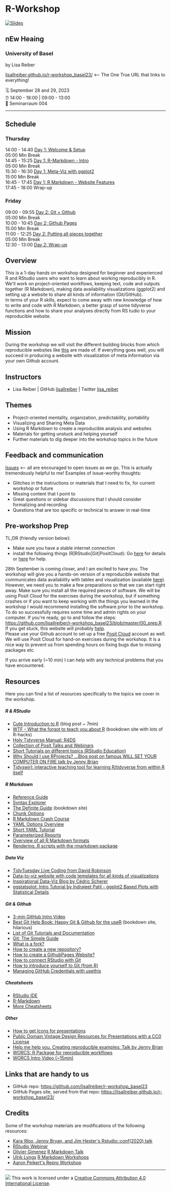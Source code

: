 # R-Workshop

[![Slides](https://img.shields.io/badge/workshop_slides-get-008900?style=flat&labelColor=black)](https://github.com/lisallreiber/r-workshop_basel23/raw/main/assets/slides/00_R-Workshop.pdf)

## nEw Heaing 

### University of Basel

by Lisa Reiber

[lisallreiber.github.io/r-workshop_basel23/](https://lisallreiber.github.io/r-workshop_basel23) \<-- The One True URL that links to everything!

:spiral_calendar: September 28 and 29, 2023\
:alarm_clock: 14:00 - 18:00 \| 09:00 - 13:00\
:hotel: Seminarraum 004

------------------------------------------------------------------------

## Schedule

### Thursday

14:00 - 14:40 [Day 1: Welcome & Setup](https://lisallreiber.github.io/r-workshop_basel23/day1_1)\
05:00 Min Break\
14:45 - 15:25 [Day 1: R-Markdown - Intro](https://lisallreiber.github.io/r-workshop_basel23/day1_2)\
05:00 Min Break\
15:30 - 16:30 [Day 1: Meta-Viz with ggplot2](https://lisallreiber.github.io/r-workshop_basel23/day1_3)\
15:00 Min Break\
16:45 - 17:45 [Day 1: R Markdown - Website Features](https://lisallreiber.github.io/r-workshop_basel23/day1_4)\
17:45 - 18:00 Wrap-up

### Friday

09:00 - 09:55 [Day 2: Git + Github](https://lisallreiber.github.io/r-workshop_basel23/day2_1)\
05:00 Min Break\
10:00 - 10:45 [Day 2: Github Pages](https://lisallreiber.github.io/r-workshop_basel23/day2_1)\
15:00 Min Break\
11:00 - 12:25 [Day 2: Putting all pieces together](https://lisallreiber.github.io/r-workshop_basel23/day2_2)\
05:00 Min Break\
12:30 - 13:00 [Day 2: Wrap-up](Nhttps://lisallreiber.github.io/r-workshop_basel23/day2_2)

## Overview

This is a 1-day hands on workshop designed for beginner and experienced R and RStudio users who want to learn about working reproducibly in R. We'll work on project-oriented workflows, keeping text, code and outputs together (R Markdown), making data availability visualizations (ggplot2) and setting up a website to share all kinds of information (Git/GitHub).\
In terms of your R skills, expect to come away with new knowledge of how to write and code with R Markdown, a better grasp of some tidyverse functions and how to share your analyses directly from RS      tudio to your reproducible website.

## Mission

During the workshop we will visit the different building blocks from which reproducible websites like [this](https://lisallreiber.github.io/GeneAnalysis/p1_0101_describe_plots.html) are made of. If everything goes well, you will succeed in producing a website with visualization of meta information via your own Github account.

## Instructors

-   Lisa Reiber \| GitHub [lisallreiber](https://github.com/lisallreiber) \| Twitter [lisa_reiber](https://twitter.com/lisa_reiber)

## Themes

-   Project-oriented mentality, organization, predictability, portability
-   Visualizing and Sharing Meta Data
-   Using R Markdown to create a reproducible analysis and websites
-   Materials for getting unstuck and helping yourself
-   Further materials to dig deeper into the workshop topics in the future

## Feedback and communication

[Issues](https://github.com/lisallreiber/r-workshop_basel23/issues) \<-- all are encouraged to open issues as we go. This is actually tremendously helpful to me! Examples of issue-worthy thoughts:

-   Glitches in the instructions or materials that I need to fix, for current workshop or future
-   Missing content that I point to
-   Great questions or sidebar discussions that I should consider formalizing and recording
-   Questions that are too specific or technical to answer in real-time

## Pre-workshop Prep

TL;DR (friendly version below):

-   Make sure you have a stable internet connection
-   install the following things (R\|RStudio\|Git\|PositCloud): Go [here](https://github.com/lisallreiber/r-workshop_basel23/blob/master/00_prep.R) for details or [here](https://happygitwithr.com/workshops.html#pre-workshop-set-up) for help.

28th September is coming closer, and I am excited to have you. The workshop will give you a hands-on version of a reproducible website that communicates data availability with tables and visualization (available [here](https://lisallreiber.github.io/GeneAnalysis/p1_0101_describe_plots.html)).\
However, we need you to make a few preparations so that we can start right away. Make sure you install all the required pieces of software. We will be using Posit Cloud for the exercises during the workshop, but if something crashes or if you want to keep working with the things you learned in the workshop I would recommend installing the software prior to the workshop. To do so successfully requires some time and admin rights on your computer. If you're ready, go to and follow the steps: <https://github.com/lisallreiber/r-workshop_basel23/blob/master/00_prep.R> If you get stuck, this website will probably [help](https://happygitwithr.com/workshops.html#pre-workshop-set-up).\
Please use your Github account to set up a free [Posit Cloud](https://rstudio.cloud/plans/free) account as well. We will use Posit Cloud for hand-on exercises during the workshop. It is a nice way to prevent us from spending hours on fixing bugs due to missing packages etc.

If you arrive early (~10 min) I can help with any technical problems that you have encountered.


## Resources

Here you can find a list of resources specifically to the topics we cover in the workshop.

##### R & RStudio

-   [Cute Introduction to R](https://rforcats.net/) (blog post \~ 7min)
-   [WTF - What the forgot to teach you about R](https://rstats.wtf/) (bookdown site with lots of R-hacks)
-   [Holy Tidyverse Manual: R4DS](https://r4ds.hadley.nz/)
-   [Collection of Posit Talks and Webinars](https://posit.co/resources/videos/)
-   [Short Tutorials on different topics (RStudio Education)](https://posit.cloud/learn/primers)
-   [Why Should I use RProjects? ...Blog post on famous WILL SET YOUR COMPUTER ON FIRE talk by Jenny Brian](https://www.tidyverse.org/blog/2017/12/workflow-vs-script/)
-   [Tidyswirl: interactive teaching tool for learning R/tidyverse from within R itself](https://github.com/sysilviakim/swirl-tidy)

##### R Markdown

-   [Reference Guide](https://rstudio.com/wp-content/uploads/2015/03/rmarkdown-reference.pdf)
-   [Syntax Explorer](https://daringfireball.net/projects/markdown/dingus)
-   [The Definite Guide](https://bookdown.org/yihui/rmarkdown/) (bookdown site)
-   [Chunk Options](https://yihui.name/knitr/options/)
-   [R Markdown Crash Course](https://zsmith27.github.io/rmarkdown_crash-course/index.html)
-   [YAML Options Overview](https://zsmith27.github.io/rmarkdown_crash-course/lesson-4-yaml-headers.html)
-   [Short YAML Tutorial](https://zsmith27.github.io/rmarkdown_crash-course/lesson-4-yaml-headers.html)
-   [Parameterized Reports](https://zsmith27.github.io/rmarkdown_crash-course/lesson-7-parameterized-reports.html)
-   [Overview of all R Markdown formats](https://rmarkdown.rstudio.com/formats.html)
-   [Rendering .R scripts with the rmarkdown package](https://rmarkdown.rstudio.com/articles_report_from_r_script.html)

##### Data Viz

-   [TidyTuesday Live Coding from David Robinson](https://www.youtube.com/watch?v=WxKSauhOY4g)
-   [Data-to-viz website with code templates for all kinds of visualizations](https://www.data-to-viz.com/)
-   [Inspirational Data-Viz Blog by Cédric Scherer](https://www.cedricscherer.com/)
-   [ggstatsplot: Intro Tutorial by Indrajeet Patil - ggplot2 Based Plots with Statistical Details](https://indrajeetpatil.github.io/ggstatsplot_slides/slides/ggstatsplot_presentation.html#1)

##### Git & Github

-   [3-min GitHub Intro Video](https://www.youtube.com/watch?v=w3jLJU7DT5E)
-   [Best Git Help Book: Happy Git & Github for the useR](http://happygitwithr.com/) (bookdown site, hilarious)
-   [List of Git Tutorials and Documentation](https://git-scm.com/doc/ext)
-   [Git: The Simple Guide](https://rogerdudler.github.io/git-guide/index.html)
-   [What is a fork?](https://docs.github.com/en/github/getting-started-with-github/fork-a-repo)
-   [How to create a new repository?](https://docs.github.com/en/github/getting-started-with-github/create-a-repo)
-   [How to create a GithubPages Website?](https://docs.github.com/en/github/working-with-github-pages/creating-a-github-pages-site)
-   [How to connect RStudio with Git](https://happygitwithr.com/new-github-first.html)
-   [How to introduce yourself to Git (from R)](https://happygitwithr.com/hello-git.html)
-   [Managing GitHub Credentials with usethis](https://usethis.r-lib.org/articles/git-credentials.html)

##### Cheatsheets

-   [RStudio IDE](https://rstudio.github.io/cheatsheets/rstudio-ide.pdf)
-   [R-Markdown](https://raw.githubusercontent.com/rstudio/cheatsheets/master/rmarkdown-2.0.pdf)
-   [More Cheatsheets](https://posit.cloud/learn/cheat-sheets)

##### Other

-   [How to get Icons for presentations](https://www.iconsdb.com)
-   [Public Domain Vintage Design Resources for Presentations with a CC0 License](https://www.rawpixel.com/category/53/public-domain?filter=all&sort=trending)
-   [Help me help you. Creating reproducible examples: Talk by Jenny Brian](https://rstudio.com/resources/webinars/help-me-help-you-creating-reproducible-examples/)
-   [WORCS: R Package for reproducible workflows](https://github.com/cjvanlissa/worcs)
-   [WORCS Intro Video (~15min)](https://www.youtube.com/watch?v=uzjpN_yFeUU)

## Links that are handy to us

-   GitHub repo: <https://github.com/lisallreiber/r-workshop_basel23>
-   GitHub Pages site, served from that repo: <https://lisallreiber.github.io/r-workshop_basel23/>

## Credits

Some of the workshop materials are modifications of the following resources:

-   [Kara Woo, Jenny Bryan, and Jim Hester's Rstudio::conf(2020) talk](https://github.com/rstudio-conf-2020/what-they-forgot)
-   [RStudio Webinar](https://rstudio.com/resources/webinars/rstudio-cloud-in-the-classroom/)
-   [Olivier Gimenez](https://oliviergimenez.github.io) [R Markdown Talk](https://oliviergimenez.github.io/intro_rmarkdown/)
-   [Ulrik Lyngs](https://ulriklyngs.com) [R Markdown Workshops](https://ulyngs.github.io/rmarkdown-workshop-2019/slides/Day1.html)
-   [Aaron Peikert's Repro Workshop](https://github.com/aaronpeikert?tab=repositories)

------------------------------------------------------------------------

![](https://i.creativecommons.org/l/by/4.0/88x31.png) This work is licensed under a [Creative Commons Attribution 4.0 International License](https://creativecommons.org/licenses/by/4.0/).
